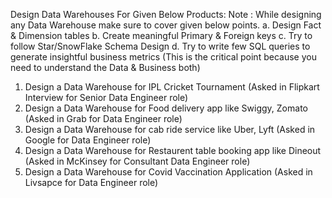 Design Data Warehouses For Given Below Products:
Note : While designing any Data Warehouse make sure to cover given below points.
  a. Design Fact & Dimension tables
  b. Create meaningful Primary & Foreign keys
  c. Try to follow Star/SnowFlake Schema Design
  d. Try to write few SQL queries to generate insightful business metrics (This is the critical
     point because you need to understand the Data & Business both)

1. Design a Data Warehouse for IPL Cricket Tournament (Asked in Flipkart Interview for
Senior Data Engineer role)
2. Design a Data Warehouse for Food delivery app like Swiggy, Zomato (Asked in Grab
for Data Engineer role)
3. Design a Data Warehouse for cab ride service like Uber, Lyft (Asked in Google for Data
Engineer role)
4. Design a Data Warehouse for Restaurent table booking app like Dineout (Asked in
McKinsey for Consultant Data Engineer role)
5. Design a Data Warehouse for Covid Vaccination Application (Asked in Livsapce for
Data Engineer role)
